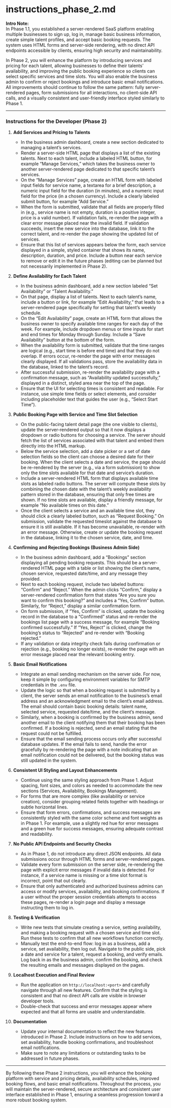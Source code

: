 # instructions_phase_2.md

**Intro Note:**  
In Phase 1.1, you established a server-rendered SaaS platform enabling multiple businesses to sign up, log in, manage basic business information, create simple talent profiles, and accept basic booking requests. The system uses HTML forms and server-side rendering, with no direct API endpoints accessible by clients, ensuring high security and maintainability.

In Phase 2, you will enhance the platform by introducing services and pricing for each talent, allowing businesses to define their talents’ availability, and improving the public booking experience so clients can select specific services and time slots. You will also enable the business admin to confirm or reject bookings and introduce basic email notifications. All improvements should continue to follow the same pattern: fully server-rendered pages, form submissions for all interactions, no client-side API calls, and a visually consistent and user-friendly interface styled similarly to Phase 1.

---

### Instructions for the Developer (Phase 2)

1. **Add Services and Pricing to Talents**  
   - In the business admin dashboard, create a new section dedicated to managing a talent’s services.  
   - Render a server-side HTML page that displays a list of the existing talents. Next to each talent, include a labeled HTML button, for example “Manage Services,” which takes the business owner to another server-rendered page dedicated to that specific talent’s services.  
   - On the “Manage Services” page, create an HTML form with labeled input fields for service name, a textarea for a brief description, a numeric input field for the duration (in minutes), and a numeric input field for the price (in a chosen currency). Include a clearly labeled submit button, for example “Add Service.”  
   - When the form is submitted, validate that all fields are properly filled in (e.g., service name is not empty, duration is a positive integer, price is a valid number). If validation fails, re-render the page with a clear error message placed near the invalid field. If validation succeeds, insert the new service into the database, link it to the correct talent, and re-render the page showing the updated list of services.  
   - Ensure that this list of services appears below the form, each service displayed in a simple, styled container that shows its name, description, duration, and price. Include a button near each service to remove or edit it in the future phases (editing can be planned but not necessarily implemented in Phase 2).

2. **Define Availability for Each Talent**  
   - In the business admin dashboard, add a new section labeled “Set Availability” or “Talent Availability.”  
   - On that page, display a list of talents. Next to each talent’s name, include a button or link, for example “Edit Availability,” that leads to a server-rendered page specifically for setting that talent’s weekly schedule.  
   - On the “Edit Availability” page, create an HTML form that allows the business owner to specify available time ranges for each day of the week. For example, include dropdown menus or time inputs for start and end times for Monday through Sunday. Include a “Save Availability” button at the bottom of the form.  
   - When the availability form is submitted, validate that the time ranges are logical (e.g., start time is before end time) and that they do not overlap. If errors occur, re-render the page with error messages clearly displayed. If all validations pass, store the availability data in the database, linked to the talent’s record.  
   - After successful submission, re-render the availability page with a confirmation message, such as “Availability updated successfully,” displayed in a distinct, styled area near the top of the page.  
   - Ensure that the UI for selecting times is consistent and readable. For instance, use simple time fields or select elements, and consider including placeholder text that guides the user (e.g., “Select Start Time”).

3. **Public Booking Page with Service and Time Slot Selection**  
   - On the public-facing talent detail page (the one visible to clients), update the server-rendered output so that it now displays a dropdown or radio buttons for choosing a service. The server should fetch the list of services associated with that talent and embed them directly into the HTML markup.  
   - Below the service selection, add a date picker or a set of date selection fields so the client can choose a desired date for their booking. When the client selects a date and service, the page should be re-rendered by the server (e.g., via a form submission) to show only the time slots available for that date and service’s duration.  
   - Include a server-rendered HTML form that displays available time slots as labeled radio buttons. The server will compute these slots by combining the chosen date with the talent’s weekly availability pattern stored in the database, ensuring that only free times are shown. If no time slots are available, display a friendly message, for example “No available times on this date.”  
   - Once the client selects a service and an available time slot, they should click a clearly labeled button, such as “Request Booking.” On submission, validate the requested timeslot against the database to ensure it is still available. If it has become unavailable, re-render with an error message. Otherwise, create or update the booking request in the database, linking it to the chosen service, date, and time.

4. **Confirming and Rejecting Bookings (Business Admin Side)**  
   - In the business admin dashboard, add a “Bookings” section displaying all pending booking requests. This should be a server-rendered HTML page with a table or list showing the client’s name, chosen service, requested date/time, and any message they provided.  
   - Next to each booking request, include two labeled buttons: “Confirm” and “Reject.” When the admin clicks “Confirm,” display a server-rendered confirmation form that states “Are you sure you want to confirm this booking?” and includes a “Yes, Confirm” button. Similarly, for “Reject,” display a similar confirmation form.  
   - On form submission, if “Yes, Confirm” is clicked, update the booking record in the database to a “Confirmed” status and re-render the bookings list page with a success message, for example “Booking confirmed successfully.” If “Yes, Reject” is clicked, change the booking’s status to “Rejected” and re-render with “Booking rejected.”  
   - If any validation or data integrity check fails during confirmation or rejection (e.g., booking no longer exists), re-render the page with an error message placed near the relevant booking entry.

5. **Basic Email Notifications**  
   - Integrate an email sending mechanism on the server side. For now, keep it simple by configuring environment variables for SMTP credentials in the `.env` file.  
   - Update the logic so that when a booking request is submitted by a client, the server sends an email notification to the business’s email address and an acknowledgment email to the client’s email address. The email should contain basic booking details: talent name, selected service, requested date/time, and the client’s message.  
   - Similarly, when a booking is confirmed by the business admin, send another email to the client notifying them that their booking has been confirmed. If a booking is rejected, send an email stating that the request could not be fulfilled.  
   - Ensure that the email sending process occurs only after successful database updates. If the email fails to send, handle the error gracefully by re-rendering the page with a note indicating that an email notification could not be delivered, but the booking status was still updated in the system.

6. **Consistent UI Styling and Layout Enhancements**  
   - Continue using the same styling approach from Phase 1. Adjust spacing, font sizes, and colors as needed to accommodate the new sections (Services, Availability, Bookings Management).  
   - For forms that are more complex (like availability or service creation), consider grouping related fields together with headings or subtle horizontal lines.  
   - Ensure that form errors, confirmations, and success messages are consistently styled with the same color scheme and font weights as in Phase 1. For example, use a slightly red hue for error messages and a green hue for success messages, ensuring adequate contrast and readability.

7. **No Public API Endpoints and Security Checks**  
   - As in Phase 1, do not introduce any direct JSON endpoints. All data submissions occur through HTML forms and server-rendered pages.  
   - Validate every form submission on the server side, re-rendering the page with explicit error messages if invalid data is detected. For instance, if a service name is missing or a time slot format is incorrect, point that out clearly.  
   - Ensure that only authenticated and authorized business admins can access or modify services, availability, and booking confirmations. If a user without the proper session credentials attempts to access these pages, re-render a login page and display a message instructing them to log in.

8. **Testing & Verification**  
   - Write new tests that simulate creating a service, setting availability, and making a booking request with a chosen service and time slot. Run these tests to confirm that all new workflows function correctly.  
   - Manually test the end-to-end flow: log in as a business, add a service, set availability, then log out. Navigate to the public side, pick a date and service for a talent, request a booking, and verify emails. Log back in as the business admin, confirm the booking, and check the resulting emails and messages displayed on the pages.

9. **Localhost Execution and Final Review**  
   - Run the application on `http://localhost:<port>` and carefully navigate through all new features. Confirm that the styling is consistent and that no direct API calls are visible in browser developer tools.  
   - Double-check that success and error messages appear where expected and that all forms are usable and understandable.

10. **Documentation**  
    - Update your internal documentation to reflect the new features introduced in Phase 2. Include instructions on how to add services, set availability, handle booking confirmations, and troubleshoot email notifications.  
    - Make sure to note any limitations or outstanding tasks to be addressed in future phases.

---

By following these Phase 2 instructions, you will enhance the booking platform with service and pricing details, availability schedules, improved booking flows, and basic email notifications. Throughout the process, you will maintain the server-rendered, secure architecture and consistent user interface established in Phase 1, ensuring a seamless progression toward a more robust booking system.  
